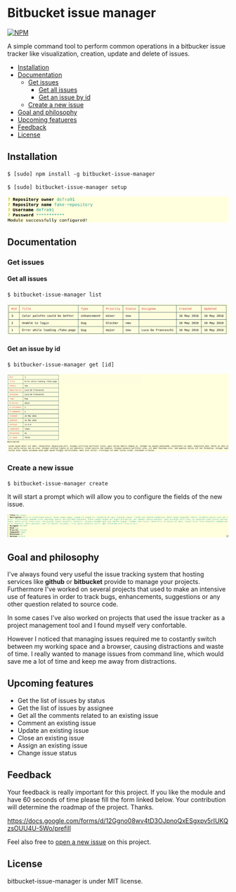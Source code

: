 # Bitbucket issue manager

[![NPM](https://nodei.co/npm/bitbucket-issue-manager.png)](https://npmjs.org/package/bitbucket-issue-manager)

A simple command tool to perform common operations in a bitbucker issue tracker like visualization, creation, update and delete of issues.

* [Installation](#installation)
* [Documentation](#documentation)
	* [Get issues](#get-issues)
		* [Get all issues](#get-all-issues)
		* [Get an issue by id](#get-an-issue-by-id)
	* [Create a new issue](#create-a-new-issue)
* [Goal and philosophy](#goal-and-philosophy)
* [Upcoming featueres](#upcoming-features)
* [Feedback](#feedback)
* [License](#license)

## Installation

```
$ [sudo] npm install -g bitbucket-issue-manager
```

```
$ [sudo] bitbucket-issue-manager setup
```

![Setup](https://github.com/defra91/bitbucket-issue-manager/blob/master/docs/assets/setup.png "Setup module")

## Documentation

### Get issues

#### Get all issues

```
$ bitbucket-issue-manager list
```

![List](https://github.com/defra91/bitbucket-issue-manager/blob/master/docs/assets/list.png "Get all issues")

#### Get an issue by id

```
$ bitbucker-issue-manager get [id]
```

![Get one](https://github.com/defra91/bitbucket-issue-manager/blob/master/docs/assets/get.png "Get one issue")

### Create a new issue

```
$ bitbucket-issue-manager create
```

It will start a prompt which will allow you to configure the fields of the new issue.

![Create](https://github.com/defra91/bitbucket-issue-manager/blob/master/docs/assets/create.png "Create a new issue")

## Goal and philosophy

I've always found very useful the issue tracking system that hosting services like **github** or **bitbucket** provide to manage your projects. Furthermore I've worked on several projects that used to make an intensive use of features in order to track bugs, enhancements, suggestions or any other question related to source code. 

In some cases I've also worked on projects that used the issue tracker as a project management tool and I found myself very confortable.

However I noticed that managing issues required me to costantly switch between my working space and a browser, causing distractions and waste of time. I really wanted to manage issues from command line, which would save me a lot of time and keep me away from distractions.

## Upcoming features

- Get the list of issues by status
- Get the list of issues by assignee
- Get all the comments related to an existing issue
- Comment an existing issue
- Update an existing issue
- Close an existing issue
- Assign an existing issue
- Change issue status

## Feedback

Your feedback is really important for this project. If you like the module and have 60 seconds of time please fill the form linked below. Your contribution will determine the roadmap of the project. Thanks.

https://docs.google.com/forms/d/12Ggno08wv4tD3OJpnoQxESgxpv5rIUKQzsOUU4U-5Wo/prefill

Feel also free to [open a new issue](https://github.com/defra91/bitbucket-issue-manager/issues/new) on this project.

## License

bitbucket-issue-manager is under MIT license.